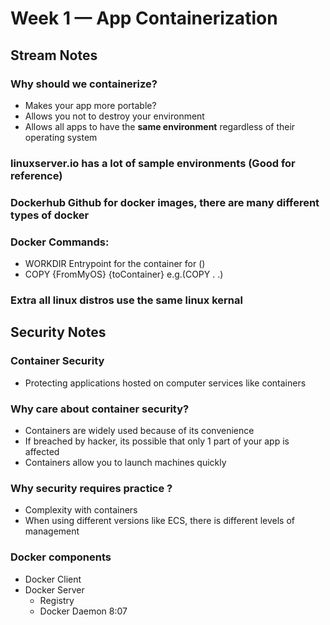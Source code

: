 # Week 1 — App Containerization

## **Stream Notes**

### **Why should we containerize?**
- Makes your app more portable?
- Allows you not to destroy your environment
- Allows all apps to have the **same environment** regardless of their operating system
### linuxserver.io has a lot of sample environments (Good for reference)
### Dockerhub Github for docker images, there are many different types of docker 

### **Docker Commands:**
- WORKDIR Entrypoint for the container for ()
- COPY {FromMyOS} {toContainer} e.g.(COPY . .)

### Extra all linux distros use the same linux kernal


## **Security Notes** ## 
### Container Security
- Protecting applications hosted on computer services like containers
### Why care about container security?
- Containers are widely used because of its convenience
- If breached by hacker, its possible that only 1 part of your app is affected
- Containers allow you to launch machines quickly
### Why security requires practice ?
- Complexity with containers
- When using different versions like ECS, there is different levels of management

### Docker components
- Docker Client
- Docker Server
    - Registry
    - Docker Daemon
8:07